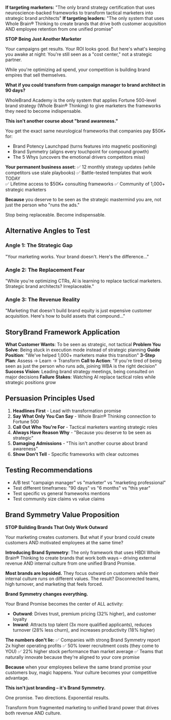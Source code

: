 **If targeting marketers:**
"The only brand strategy certification that uses neuroscience-backed frameworks to transform tactical marketers into strategic brand architects"
**If targeting leaders:**
"The only system that uses Whole Brain® Thinking to create brands that drive both customer acquisition AND employee retention from one unified promise"

**STOP Being Just Another Marketer**

Your campaigns get results. Your ROI looks good. But here's what's keeping you awake at night: You're still seen as a "cost center," not a strategic partner.

While you're optimizing ad spend, your competition is building brand empires that sell themselves.

**What if you could transform from campaign manager to brand architect in 90 days?**

WholeBrand Academy is the only system that applies Fortune 500-level brand strategy (Whole Brain® Thinking) to give marketers the frameworks they need to become indispensable.

**This isn't another course about "brand awareness."**

You get the exact same neurological frameworks that companies pay $50K+ for:
- Brand Potency Launchpad (turns features into magnetic positioning)  
- Brand Symmetry (aligns every touchpoint for compound growth)
- The 5 Whys (uncovers the emotional drivers competitors miss)

**Your permanent business asset:**
✅ 12 monthly strategy updates (while competitors use stale playbooks)
✅ Battle-tested templates that work TODAY  
✅ Lifetime access to $50K+ consulting frameworks
✅ Community of 1,000+ strategic marketers

**Because** you deserve to be seen as the strategic mastermind you are, not just the person who "runs the ads."

Stop being replaceable. Become indispensable.



## Alternative Angles to Test

### Angle 1: The Strategic Gap
"Your marketing works. Your brand doesn't. Here's the difference..."

### Angle 2: The Replacement Fear
"While you're optimizing CTRs, AI is learning to replace tactical marketers. Strategic brand architects? Irreplaceable."

### Angle 3: The Revenue Reality
"Marketing that doesn't build brand equity is just expensive customer acquisition. Here's how to build assets that compound..."

## StoryBrand Framework Application

**What Customer Wants**: To be seen as strategic, not tactical
**Problem You Solve**: Being stuck in execution mode instead of strategic planning
**Guide Position**: "We've helped 1,000+ marketers make this transition"
**3-Step Plan**: Assess → Learn → Transform
**Call to Action**: "If you're tired of being seen as just the person who runs ads, joining WBA is the right decision"
**Success Vision**: Leading brand strategy meetings, being consulted on major decisions
**Failure Stakes**: Watching AI replace tactical roles while strategic positions grow

## Persuasion Principles Used

1. **Headlines First** - Lead with transformation promise
2. **Say What Only You Can Say** - Whole Brain® Thinking connection to Fortune 500
3. **Call Out Who You're For** - Tactical marketers wanting strategic roles
4. **Always Have Reason Why** - "Because you deserve to be seen as strategic"
5. **Damaging Admissions** - "This isn't another course about brand awareness"
6. **Show Don't Tell** - Specific frameworks with clear outcomes

## Testing Recommendations

- A/B test "campaign manager" vs "marketer" vs "marketing professional"
- Test different timeframes: "90 days" vs "6 months" vs "this year"
- Test specific vs general frameworks mentions
- Test community size claims vs value claims



## Brand Symmetry Value Proposition

**STOP Building Brands That Only Work Outward**

Your marketing creates customers. But what if your brand could create customers AND motivated employees at the same time?

**Introducing Brand Symmetry**: The only framework that uses HBDI Whole Brain® Thinking to create brands that work both ways – driving external revenue AND internal culture from one unified Brand Promise.

**Most brands are lopsided.** They focus outward on customers while their internal culture runs on different values. The result? Disconnected teams, high turnover, and marketing that feels forced.

**Brand Symmetry changes everything.**

Your Brand Promise becomes the center of ALL activity:
- **Outward**: Drives trust, premium pricing (32% higher), and customer loyalty
- **Inward**: Attracts top talent (3x more qualified applicants), reduces turnover (28% less churn), and increases productivity (18% higher)

**The numbers don't lie:**
✅ Companies with strong Brand Symmetry report 2x higher operating profits
✅ 50% lower recruitment costs (they come to YOU)
✅ 22% higher stock performance than market average
✅ Teams that naturally innovate because they're aligned to your core promise

**Because** when your employees believe the same brand promise your customers buy, magic happens. Your culture becomes your competitive advantage.

**This isn't just branding – it's Brand Symmetry.** 

One promise. Two directions. Exponential results.

Transform from fragmented marketing to unified brand power that drives both revenue AND culture.